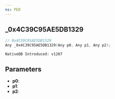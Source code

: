 ```yaml
---
ns: PED
---
```

## _0x4C39C95AE5DB1329

```c
// 0x4C39C95AE5DB1329
Any _0x4C39C95AE5DB1329(Any p0, Any p1, Any p2);
```

```
NativeDB Introduced: v1207
```

## Parameters
* **p0**:
* **p1**:
* **p2**:

